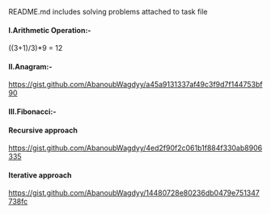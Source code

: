 README.md includes solving problems attached to task file

#### I.Arithmetic Operation:-
((3+1)/3)*9 = 12

#### II.Anagram:-
https://gist.github.com/AbanoubWagdyy/a45a9131337af49c3f9d7f144753bf90
#### III.Fibonacci:-
#### Recursive approach
https://gist.github.com/AbanoubWagdyy/4ed2f90f2c061b1f884f330ab8906335
#### Iterative approach
https://gist.github.com/AbanoubWagdyy/14480728e80236db0479e751347738fc
